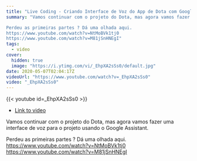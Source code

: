 ```yaml
---
title: "Live Coding - Criando Interface de Voz do App de Dota com Google Assistant #3"
summary: "Vamos continuar com o projeto do Dota, mas agora vamos fazer uma interface de voz para o projeto usando o Google Assistant.

Perdeu as primeiras partes ? Dá uma olhada aqui.
https://www.youtube.com/watch?v=NtMoBVk1tj0
https://www.youtube.com/watch?v=M81jSnHNEgI"
tags:
  - video
cover:
  hidden: true
  image: "https://i.ytimg.com/vi/_EhpXA2sSs0/default.jpg"
date: 2020-05-07T02:04:17Z
videoUrl: "https://www.youtube.com/watch?v=_EhpXA2sSs0"
video: "_EhpXA2sSs0"
---
```


<!-- truncate -->

{{< youtube id=_EhpXA2sSs0 >}}

- [Link to video](https://www.youtube.com/watch?v=_EhpXA2sSs0)

Vamos continuar com o projeto do Dota, mas agora vamos fazer uma interface de voz para o projeto usando o Google Assistant.

Perdeu as primeiras partes ? Dá uma olhada aqui.
https://www.youtube.com/watch?v=NtMoBVk1tj0
https://www.youtube.com/watch?v=M81jSnHNEgI
